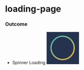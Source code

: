 # loading-page

### Outcome
- Spinner Loading
![Spinner Loading](/spinner-loading/image/outcome.gif)
